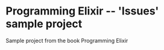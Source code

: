 Programming Elixir -- 'Issues' sample project
======

Sample project from the book Programming Elixir
